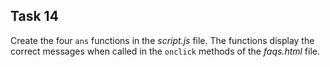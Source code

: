 ## Task 14
Create the four `ans` functions in the *script.js* file. The functions display the correct messages when called in the `onclick` methods of the *faqs.html* file. 